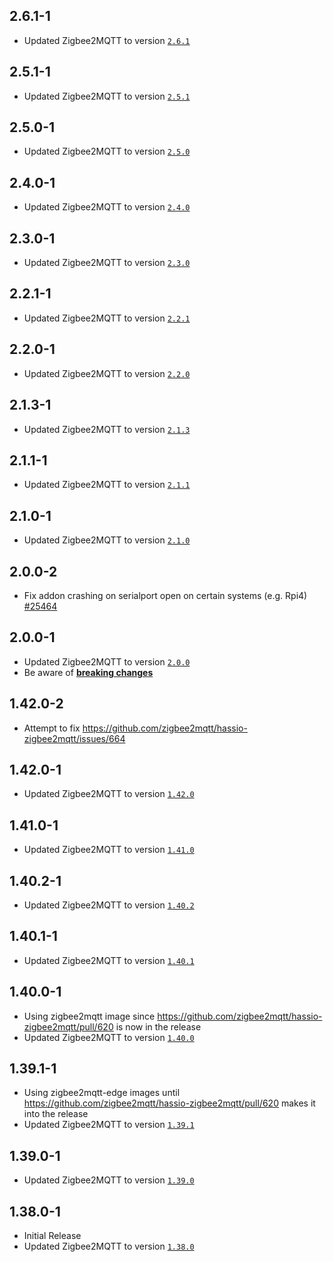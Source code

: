 ## 2.6.1-1
- Updated Zigbee2MQTT to version [`2.6.1`](https://github.com/Koenkk/zigbee2mqtt/releases/tag/2.6.1)

## 2.5.1-1
- Updated Zigbee2MQTT to version [`2.5.1`](https://github.com/Koenkk/zigbee2mqtt/releases/tag/2.5.1)

## 2.5.0-1
- Updated Zigbee2MQTT to version [`2.5.0`](https://github.com/Koenkk/zigbee2mqtt/releases/tag/2.5.0)

## 2.4.0-1
- Updated Zigbee2MQTT to version [`2.4.0`](https://github.com/Koenkk/zigbee2mqtt/releases/tag/2.4.0)

## 2.3.0-1
- Updated Zigbee2MQTT to version [`2.3.0`](https://github.com/Koenkk/zigbee2mqtt/releases/tag/2.3.0)

## 2.2.1-1
- Updated Zigbee2MQTT to version [`2.2.1`](https://github.com/Koenkk/zigbee2mqtt/releases/tag/2.2.1)

## 2.2.0-1
- Updated Zigbee2MQTT to version [`2.2.0`](https://github.com/Koenkk/zigbee2mqtt/releases/tag/2.2.0)

## 2.1.3-1
- Updated Zigbee2MQTT to version [`2.1.3`](https://github.com/Koenkk/zigbee2mqtt/releases/tag/2.1.3)

## 2.1.1-1
- Updated Zigbee2MQTT to version [`2.1.1`](https://github.com/Koenkk/zigbee2mqtt/releases/tag/2.1.1)

## 2.1.0-1
- Updated Zigbee2MQTT to version [`2.1.0`](https://github.com/Koenkk/zigbee2mqtt/releases/tag/2.1.0)

## 2.0.0-2
- Fix addon crashing on serialport open on certain systems (e.g. Rpi4) [#25464](https://github.com/Koenkk/zigbee2mqtt/issues/25464)

## 2.0.0-1
- Updated Zigbee2MQTT to version [`2.0.0`](https://github.com/Koenkk/zigbee2mqtt/releases/tag/2.0.0)
- Be aware of [**breaking changes**](https://github.com/Koenkk/zigbee2mqtt/discussions/24198)

## 1.42.0-2
- Attempt to fix https://github.com/zigbee2mqtt/hassio-zigbee2mqtt/issues/664

## 1.42.0-1
- Updated Zigbee2MQTT to version [`1.42.0`](https://github.com/Koenkk/zigbee2mqtt/releases/tag/1.42.0)

## 1.41.0-1
- Updated Zigbee2MQTT to version [`1.41.0`](https://github.com/Koenkk/zigbee2mqtt/releases/tag/1.41.0)

## 1.40.2-1
- Updated Zigbee2MQTT to version [`1.40.2`](https://github.com/Koenkk/zigbee2mqtt/releases/tag/1.40.2)

## 1.40.1-1
- Updated Zigbee2MQTT to version [`1.40.1`](https://github.com/Koenkk/zigbee2mqtt/releases/tag/1.40.1)

## 1.40.0-1
- Using zigbee2mqtt image since https://github.com/zigbee2mqtt/hassio-zigbee2mqtt/pull/620 is now in the release
- Updated Zigbee2MQTT to version [`1.40.0`](https://github.com/Koenkk/zigbee2mqtt/releases/tag/1.40.0)

## 1.39.1-1
- Using zigbee2mqtt-edge images until https://github.com/zigbee2mqtt/hassio-zigbee2mqtt/pull/620 makes it into the release
- Updated Zigbee2MQTT to version [`1.39.1`](https://github.com/Koenkk/zigbee2mqtt/releases/tag/1.39.1)

## 1.39.0-1
- Updated Zigbee2MQTT to version [`1.39.0`](https://github.com/Koenkk/zigbee2mqtt/releases/tag/1.39.0)

## 1.38.0-1
- Initial Release
- Updated Zigbee2MQTT to version [`1.38.0`](https://github.com/Koenkk/zigbee2mqtt/releases/tag/1.38.0)
